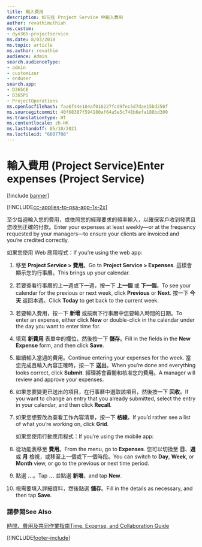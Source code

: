 ```yaml
---
title: 輸入費用
description: 如何在 Project Service 中輸入費用
author: revathimuthiah
ms.custom:
- dyn365-projectservice
ms.date: 8/03/2018
ms.topic: article
ms.author: revathim
audience: Admin
search.audienceType:
- admin
- customizer
- enduser
search.app:
- D365CE
- D365PS
- ProjectOperations
ms.openlocfilehash: faa6f44e184af016227fcd9fec5d7dae15bd250f
ms.sourcegitcommit: 40f68387f594180af64a5e5c748b6efa188bd300
ms.translationtype: HT
ms.contentlocale: zh-HK
ms.lasthandoff: 05/10/2021
ms.locfileid: "6007708"
---
```

# <a name="enter-expenses-project-service"></a><span data-ttu-id="bc9b4-103">輸入費用 (Project Service)</span><span class="sxs-lookup"><span data-stu-id="bc9b4-103">Enter expenses (Project Service)</span></span>

[!include [banner](../includes/psa-now-project-operations.md)]

[!INCLUDE[cc-applies-to-psa-app-1x-2x](../includes/cc-applies-to-psa-app-1x-2x.md)]

<span data-ttu-id="bc9b4-104">至少每週輸入您的費用，或依照您的經理要求的頻率輸入，以確保客戶收到發票且您收到正確的付款。</span><span class="sxs-lookup"><span data-stu-id="bc9b4-104">Enter your expenses at least weekly—or at the frequency requested by your managers—to ensure your clients are invoiced and you’re credited correctly.</span></span>  
  
 <span data-ttu-id="bc9b4-105">如果您使用 Web 應用程式：</span><span class="sxs-lookup"><span data-stu-id="bc9b4-105">If you’re using the web app:</span></span>  
  
1. <span data-ttu-id="bc9b4-106">移至 **Project Service > 費用**。</span><span class="sxs-lookup"><span data-stu-id="bc9b4-106">Go to **Project Service > Expenses**.</span></span> <span data-ttu-id="bc9b4-107">這樣會顯示您的行事曆。</span><span class="sxs-lookup"><span data-stu-id="bc9b4-107">This brings up your calendar.</span></span>  
  
2. <span data-ttu-id="bc9b4-108">若要查看行事曆的上一週或下一週，按一下 **上一個** 或 **下一個**。</span><span class="sxs-lookup"><span data-stu-id="bc9b4-108">To see your calendar for the previous or next week, click **Previous** or **Next**.</span></span> <span data-ttu-id="bc9b4-109">按一下 **今天** 返回本週。</span><span class="sxs-lookup"><span data-stu-id="bc9b4-109">Click **Today** to get back to the current week.</span></span>  
  
3. <span data-ttu-id="bc9b4-110">若要輸入費用，按一下 **新增** 或按兩下行事曆中您要輸入時間的日期。</span><span class="sxs-lookup"><span data-stu-id="bc9b4-110">To enter an expense, either click **New** or double-click in the calendar under the day you want to enter time for.</span></span>  
  
4. <span data-ttu-id="bc9b4-111">填寫 **新費用** 表單中的欄位，然後按一下 **儲存**。</span><span class="sxs-lookup"><span data-stu-id="bc9b4-111">Fill in the fields in the **New Expense** form, and then click **Save**.</span></span>  
  
5. <span data-ttu-id="bc9b4-112">繼續輸入當週的費用。</span><span class="sxs-lookup"><span data-stu-id="bc9b4-112">Continue entering your expenses for the week.</span></span> <span data-ttu-id="bc9b4-113">當您完成且輸入內容正確時，按一下 **送出**。</span><span class="sxs-lookup"><span data-stu-id="bc9b4-113">When you’re done and everything looks correct, click **Submit**.</span></span> <span data-ttu-id="bc9b4-114">經理將會審閱和核准您的費用。</span><span class="sxs-lookup"><span data-stu-id="bc9b4-114">A manager will review and approve your expenses.</span></span>  
  
6. <span data-ttu-id="bc9b4-115">如果您要變更已送出的項目，在行事曆中選取該項目，然後按一下 **回收**。</span><span class="sxs-lookup"><span data-stu-id="bc9b4-115">If you want to change an entry that you already submitted, select the entry in your calendar, and then click **Recall**.</span></span>  
  
7. <span data-ttu-id="bc9b4-116">如果您想要改為查看工作內容清單，按一下 **格線**。</span><span class="sxs-lookup"><span data-stu-id="bc9b4-116">If you’d rather see a list of what you’re working on, click **Grid**.</span></span>  
  
   <span data-ttu-id="bc9b4-117">如果您使用行動應用程式：</span><span class="sxs-lookup"><span data-stu-id="bc9b4-117">If you’re using the mobile app:</span></span>  
  
8. <span data-ttu-id="bc9b4-118">從功能表移至 **費用**。</span><span class="sxs-lookup"><span data-stu-id="bc9b4-118">From the menu, go to **Expenses**.</span></span>     <span data-ttu-id="bc9b4-119">您可以切換至 **日**、**週** 或 **月** 檢視，或移至上一個或下一個時段。</span><span class="sxs-lookup"><span data-stu-id="bc9b4-119">You can switch to **Day**, **Week**, or **Month** view, or go to the previous or next time period.</span></span>  
  
9. <span data-ttu-id="bc9b4-120">點選 **…**。</span><span class="sxs-lookup"><span data-stu-id="bc9b4-120">Tap **…**</span></span> <span data-ttu-id="bc9b4-121">並點選 **新增**。</span><span class="sxs-lookup"><span data-stu-id="bc9b4-121">and tap **New**.</span></span>  
  
10. <span data-ttu-id="bc9b4-122">視需要填入詳細資料，然後點選 **儲存**。</span><span class="sxs-lookup"><span data-stu-id="bc9b4-122">Fill in the details as necessary, and then tap **Save**.</span></span>  
  
### <a name="see-also"></a><span data-ttu-id="bc9b4-123">請參閱</span><span class="sxs-lookup"><span data-stu-id="bc9b4-123">See Also</span></span>  
 [<span data-ttu-id="bc9b4-124">時間、費用及共同作業指南</span><span class="sxs-lookup"><span data-stu-id="bc9b4-124">Time, Expense, and Collaboration Guide</span></span>](../psa/time-expense-collaboration-guide.md)


[!INCLUDE[footer-include](../includes/footer-banner.md)]